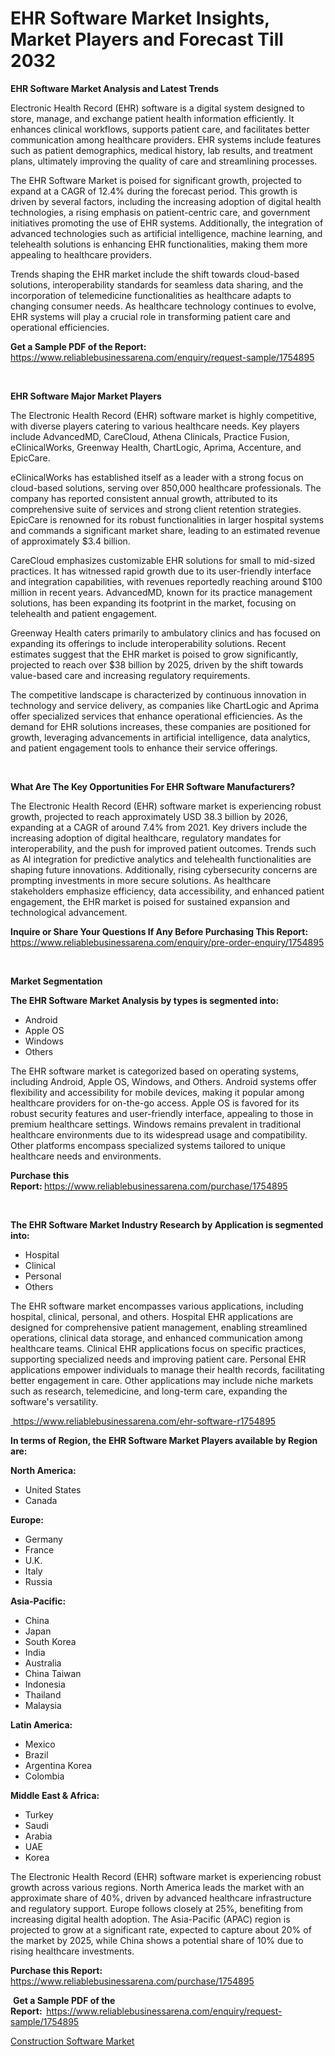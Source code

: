 <p><h1>EHR Software Market Insights, Market Players and Forecast Till 2032</h1></p><p><strong>EHR Software Market Analysis and Latest Trends</strong></p>
<p><p>Electronic Health Record (EHR) software is a digital system designed to store, manage, and exchange patient health information efficiently. It enhances clinical workflows, supports patient care, and facilitates better communication among healthcare providers. EHR systems include features such as patient demographics, medical history, lab results, and treatment plans, ultimately improving the quality of care and streamlining processes.</p><p>The EHR Software Market is poised for significant growth, projected to expand at a CAGR of 12.4% during the forecast period. This growth is driven by several factors, including the increasing adoption of digital health technologies, a rising emphasis on patient-centric care, and government initiatives promoting the use of EHR systems. Additionally, the integration of advanced technologies such as artificial intelligence, machine learning, and telehealth solutions is enhancing EHR functionalities, making them more appealing to healthcare providers.</p><p>Trends shaping the EHR market include the shift towards cloud-based solutions, interoperability standards for seamless data sharing, and the incorporation of telemedicine functionalities as healthcare adapts to changing consumer needs. As healthcare technology continues to evolve, EHR systems will play a crucial role in transforming patient care and operational efficiencies.</p></p>
<p><strong>Get a Sample PDF of the Report:&nbsp;</strong> <a href="https://www.reliablebusinessarena.com/enquiry/request-sample/1754895?utm_campaign=1841&utm_medium=2&utm_source=Github&utm_content=ia&utm_term=10032025&utm_id=ehr-software">https://www.reliablebusinessarena.com/enquiry/request-sample/1754895</a></p>
<p>&nbsp;</p>
<p><strong>EHR Software Major Market Players</strong></p>
<p><p>The Electronic Health Record (EHR) software market is highly competitive, with diverse players catering to various healthcare needs. Key players include AdvancedMD, CareCloud, Athena Clinicals, Practice Fusion, eClinicalWorks, Greenway Health, ChartLogic, Aprima, Accenture, and EpicCare. </p><p>eClinicalWorks has established itself as a leader with a strong focus on cloud-based solutions, serving over 850,000 healthcare professionals. The company has reported consistent annual growth, attributed to its comprehensive suite of services and strong client retention strategies. EpicCare is renowned for its robust functionalities in larger hospital systems and commands a significant market share, leading to an estimated revenue of approximately $3.4 billion.</p><p>CareCloud emphasizes customizable EHR solutions for small to mid-sized practices. It has witnessed rapid growth due to its user-friendly interface and integration capabilities, with revenues reportedly reaching around $100 million in recent years. AdvancedMD, known for its practice management solutions, has been expanding its footprint in the market, focusing on telehealth and patient engagement.</p><p>Greenway Health caters primarily to ambulatory clinics and has focused on expanding its offerings to include interoperability solutions. Recent estimates suggest that the EHR market is poised to grow significantly, projected to reach over $38 billion by 2025, driven by the shift towards value-based care and increasing regulatory requirements.</p><p>The competitive landscape is characterized by continuous innovation in technology and service delivery, as companies like ChartLogic and Aprima offer specialized services that enhance operational efficiencies. As the demand for EHR solutions increases, these companies are positioned for growth, leveraging advancements in artificial intelligence, data analytics, and patient engagement tools to enhance their service offerings.</p></p>
<p>&nbsp;</p>
<p><strong>What Are The Key Opportunities For EHR Software Manufacturers?</strong></p>
<p><p>The Electronic Health Record (EHR) software market is experiencing robust growth, projected to reach approximately USD 38.3 billion by 2026, expanding at a CAGR of around 7.4% from 2021. Key drivers include the increasing adoption of digital healthcare, regulatory mandates for interoperability, and the push for improved patient outcomes. Trends such as AI integration for predictive analytics and telehealth functionalities are shaping future innovations. Additionally, rising cybersecurity concerns are prompting investments in more secure solutions. As healthcare stakeholders emphasize efficiency, data accessibility, and enhanced patient engagement, the EHR market is poised for sustained expansion and technological advancement.</p></p>
<p><strong>Inquire or Share Your Questions If Any Before Purchasing This Report:</strong> <a href="https://www.reliablebusinessarena.com/enquiry/pre-order-enquiry/1754895?utm_campaign=1841&utm_medium=2&utm_source=Github&utm_content=ia&utm_term=10032025&utm_id=ehr-software">https://www.reliablebusinessarena.com/enquiry/pre-order-enquiry/1754895</a></p>
<p>&nbsp;</p>
<p><strong>Market Segmentation</strong></p>
<p><strong>The EHR Software Market Analysis by types is segmented into:</strong></p>
<p><ul><li>Android</li><li>Apple OS</li><li>Windows</li><li>Others</li></ul></p>
<p><p>The EHR software market is categorized based on operating systems, including Android, Apple OS, Windows, and Others. Android systems offer flexibility and accessibility for mobile devices, making it popular among healthcare providers for on-the-go access. Apple OS is favored for its robust security features and user-friendly interface, appealing to those in premium healthcare settings. Windows remains prevalent in traditional healthcare environments due to its widespread usage and compatibility. Other platforms encompass specialized systems tailored to unique healthcare needs and environments.</p></p>
<p><strong>Purchase this Report:&nbsp;</strong><a href="https://www.reliablebusinessarena.com/purchase/1754895?utm_campaign=1841&utm_medium=2&utm_source=Github&utm_content=ia&utm_term=10032025&utm_id=ehr-software">https://www.reliablebusinessarena.com/purchase/1754895</a></p>
<p>&nbsp;</p>
<p><strong>The EHR Software Market Industry Research by Application is segmented into:</strong></p>
<p><ul><li>Hospital</li><li>Clinical</li><li>Personal</li><li>Others</li></ul></p>
<p><p>The EHR software market encompasses various applications, including hospital, clinical, personal, and others. Hospital EHR applications are designed for comprehensive patient management, enabling streamlined operations, clinical data storage, and enhanced communication among healthcare teams. Clinical EHR applications focus on specific practices, supporting specialized needs and improving patient care. Personal EHR applications empower individuals to manage their health records, facilitating better engagement in care. Other applications may include niche markets such as research, telemedicine, and long-term care, expanding the software's versatility.</p></p>
<p><a href="https://www.reliablebusinessarena.com/ehr-software-r1754895?utm_campaign=1841&utm_medium=2&utm_source=Github&utm_content=ia&utm_term=10032025&utm_id=ehr-software">&nbsp;https://www.reliablebusinessarena.com/ehr-software-r1754895</a></p>
<p><strong>In terms of Region, the EHR Software Market Players available by Region are:</strong></p>
<p>
    <p> <strong> North America: </strong>
        <ul>
            <li>United States</li>
            <li>Canada</li>
        </ul>
        </p> 
    <p> <strong> Europe: </strong>
        <ul>
            <li>Germany</li>
            <li>France</li>
            <li>U.K.</li>
            <li>Italy</li>
            <li>Russia</li>
        </ul>
        </p> 
    <p> <strong> Asia-Pacific: </strong>
        <ul>
            <li>China</li>
            <li>Japan</li>
            <li>South Korea</li>
            <li>India</li>
            <li>Australia</li>
            <li>China Taiwan</li>
            <li>Indonesia</li>
            <li>Thailand</li>
            <li>Malaysia</li>
        </ul>
        </p> 
    <p> <strong> Latin America: </strong>
        <ul>
            <li>Mexico</li>
            <li>Brazil</li>
            <li>Argentina Korea</li>
            <li>Colombia</li>
        </ul>
        </p> 
    <p> <strong> Middle East & Africa: </strong>
        <ul>
            <li>Turkey</li>
            <li>Saudi</li>
            <li>Arabia</li>
            <li>UAE</li>
            <li>Korea</li>
        </ul>
    </p>
    </p>
<p><p>The Electronic Health Record (EHR) software market is experiencing robust growth across various regions. North America leads the market with an approximate share of 40%, driven by advanced healthcare infrastructure and regulatory support. Europe follows closely at 25%, benefiting from increasing digital health adoption. The Asia-Pacific (APAC) region is projected to grow at a significant rate, expected to capture about 20% of the market by 2025, while China shows a potential share of 10% due to rising healthcare investments.</p></p>
<p><strong>Purchase this Report: </strong><a href="https://www.reliablebusinessarena.com/purchase/1754895?utm_campaign=1841&utm_medium=2&utm_source=Github&utm_content=ia&utm_term=10032025&utm_id=ehr-software">https://www.reliablebusinessarena.com/purchase/1754895</a></p>
<p>&nbsp;<strong>Get a Sample PDF of the Report:&nbsp;&nbsp;</strong><a href="https://www.reliablebusinessarena.com/enquiry/request-sample/1754895?utm_campaign=1841&utm_medium=2&utm_source=Github&utm_content=ia&utm_term=10032025&utm_id=ehr-software">https://www.reliablebusinessarena.com/enquiry/request-sample/1754895</a></p>
<p><strong></strong></p>
<p><p><a href="https://github.com/julyju69/Market-Research-Report-List-6/blob/main/construction-software-market.md?utm_campaign=1841&utm_medium=2&utm_source=Github&utm_content=ia&utm_term=10032025&utm_id=ehr-software">Construction Software Market</a></p></p>